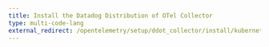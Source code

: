 ```yaml
---
title: Install the Datadog Distribution of OTel Collector
type: multi-code-lang
external_redirect: /opentelemetry/setup/ddot_collector/install/kubernetes
---
```

